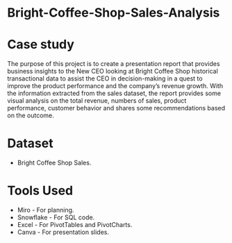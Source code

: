 # Bright-Coffee-Shop-Sales-Analysis

# Case study

The purpose of this project is to create a presentation report that provides business insights to the New CEO looking at Bright Coffee Shop historical transactional data to assist the CEO in decision-making in a quest to improve the product performance and the company’s revenue growth. With the information extracted from the sales dataset, the report provides some visual analysis on the total revenue, numbers of sales, product performance, customer behavior and shares some recommendations based on the outcome. 

# Dataset

- Bright Coffee Shop Sales.

#

# Tools Used
- Miro - For planning.
- Snowflake - For SQL code.
- Excel - For PivotTables and PivotCharts.
- Canva - For presentation slides.

